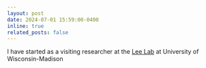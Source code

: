 ```yaml
---
layout: post
date: 2024-07-01 15:59:00-0400
inline: true
related_posts: false
---
```


I have started as a visiting researcher at the [Lee Lab](https://kangwooklee.com/) at University of Wisconsin-Madison
